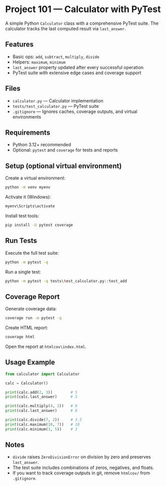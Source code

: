 # Project 101 — Calculator with PyTest

A simple Python `Calculator` class with a comprehensive PyTest suite. The calculator tracks the last computed result via `last_answer`.

## Features
- Basic ops: `add`, `subtract`, `multiply`, `divide`
- Helpers: `maximum`, `minimum`
- `last_answer` property updated after every successful operation
- PyTest suite with extensive edge cases and coverage support

## Files
- `calculator.py` — Calculator implementation
- `tests/test_calculator.py` — PyTest suite
- `.gitignore` — Ignores caches, coverage outputs, and virtual environments

## Requirements
- Python 3.12+ recommended
- Optional: `pytest` and `coverage` for tests and reports

## Setup (optional virtual environment)
Create a virtual environment:

```bash
python -m venv myenv
```

Activate it (Windows):

```bash
myenv\Scripts\activate
```

Install test tools:

```bash
pip install -U pytest coverage
```

## Run Tests
Execute the full test suite:

```bash
python -m pytest -q
```

Run a single test:

```bash
python -m pytest -q tests\test_calculator.py::test_add
```

## Coverage Report
Generate coverage data:

```bash
coverage run -m pytest -q
```

Create HTML report:

```bash
coverage html
```

Open the report at `htmlcov\index.html`.

## Usage Example

```python
from calculator import Calculator

calc = Calculator()

print(calc.add(2, 3))        # 5
print(calc.last_answer)      # 5

print(calc.multiply(4, 2))   # 8
print(calc.last_answer)      # 8

print(calc.divide(7, 2))     # 3.5
print(calc.maximum(10, 7))   # 10
print(calc.minimum(3, 5))    # 3
```

## Notes
- `divide` raises `ZeroDivisionError` on division by zero and preserves `last_answer`.
- The test suite includes combinations of zeros, negatives, and floats.
- If you want to track coverage outputs in git, remove `htmlcov/` from `.gitignore`.